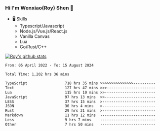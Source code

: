 ### Hi I'm Wenxiao(Roy) Shen 👋
- 🖥 Skills
  - Typescript/Javascript
  - Node.js/Vue.js/React.js
  - Vanilla Canvas
  - Lua
  - Go/Rust/C++

[![Roy's github stats](https://github-readme-stats.vercel.app/api?username=RoyShen12&show_icons=true&theme=radical&hide=prs,contribs)](https://github.com/anuraghazra/github-readme-stats)
<!--START_SECTION:waka-->

```txt
From: 05 April 2022 - To: 15 August 2024

Total Time: 1,202 hrs 36 mins

TypeScript                 718 hrs 35 mins >>>>>>>>>>>>>>>----------   59.37 %
Text                       127 hrs 47 mins >>>----------------------   10.56 %
Lua                        115 hrs 10 mins >>-----------------------   09.51 %
JavaScript                 97 hrs 13 mins  >>-----------------------   08.03 %
LESS                       37 hrs 15 mins  >------------------------   03.08 %
JSON                       30 hrs 4 mins   >------------------------   02.48 %
Rust                       29 hrs 21 mins  >------------------------   02.42 %
Markdown                   11 hrs 12 mins  -------------------------   00.93 %
Less                       9 hrs 7 mins    -------------------------   00.75 %
Other                      7 hrs 50 mins   -------------------------   00.65 %
```

<!--END_SECTION:waka-->
